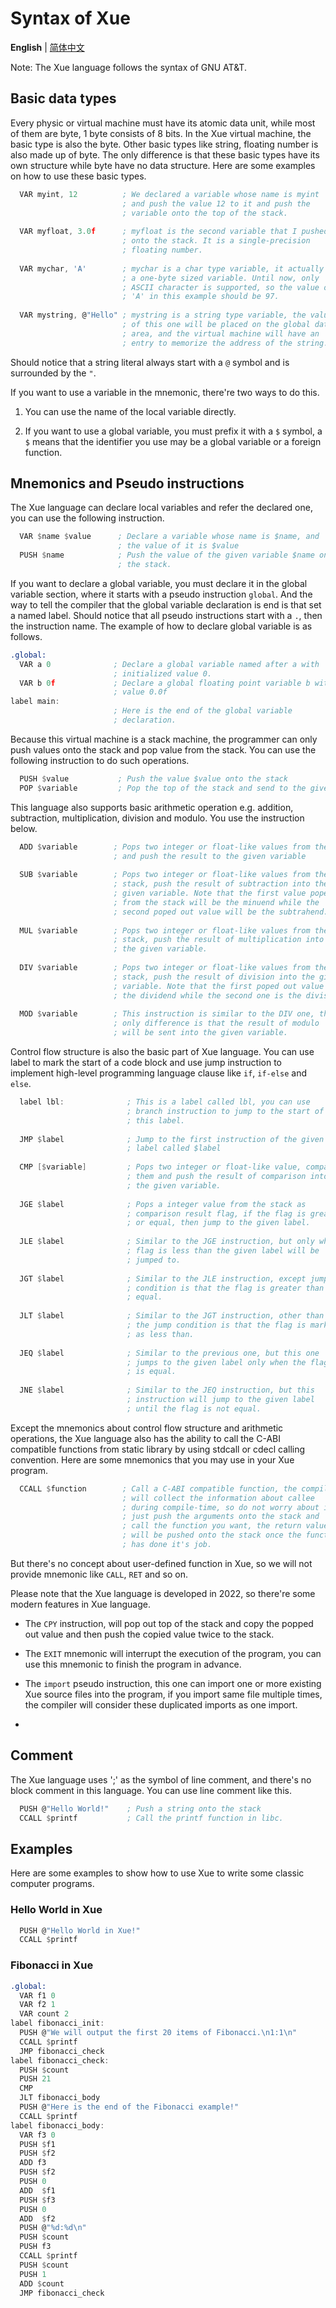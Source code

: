 # Syntax of Xue

**English** | [简体中文](./syntax.CN.md)

Note: The Xue language follows the syntax of GNU AT&T.

## Basic data types

Every physic or virtual machine must have its atomic data unit, while most of them are byte, 1 byte consists of 8 bits. In the Xue virtual machine, the basic type is also the byte. Other basic types like string, floating number is also made up of byte. The only difference is that these basic types have its own structure while byte have no data structure. Here are some examples on how to use these basic types.

```nasm
  VAR myint, 12          ; We declared a variable whose name is myint
                         ; and push the value 12 to it and push the
                         ; variable onto the top of the stack.
  
  VAR myfloat, 3.0f      ; myfloat is the second variable that I pushed
                         ; onto the stack. It is a single-precision
                         ; floating number.
  
  VAR mychar, 'A'        ; mychar is a char type variable, it actually is
                         ; a one-byte sized variable. Until now, only
                         ; ASCII character is supported, so the value of
                         ; 'A' in this example should be 97.
  
  VAR mystring, @"Hello" ; mystring is a string type variable, the value
                         ; of this one will be placed on the global data
                         ; area, and the virtual machine will have an
                         ; entry to memorize the address of the string.
```

Should notice that a string literal always start with a `@` symbol and is surrounded by the `"`.

If you want to use a variable in the mnemonic, there're two ways to do this.

1. You can use the name of the local variable directly.

2. If you want to use a global variable, you must prefix it with a `$` symbol, a `$` means that the identifier you use may be a global variable or a foreign function.

## Mnemonics and Pseudo instructions

The Xue language can declare local variables and refer the declared one, you can use the following instruction.

```nasm
  VAR $name $value      ; Declare a variable whose name is $name, and 
                        ; the value of it is $value
  PUSH $name            ; Push the value of the given variable $name onto
                        ; the stack.
```

If you want to declare a global variable, you must declare it in the global variable section, where it starts with a pseudo instruction `global`. And the way to tell the compiler that the global variable declaration is end is that set a named label. Should notice that all pseudo instructions start with a `.`, then the instruction name. The example of how to declare global variable is as follows.

```nasm
.global:
  VAR a 0              ; Declare a global variable named after a with
                       ; initialized value 0.
  VAR b 0f             ; Declare a global floating point variable b with
                       ; value 0.0f
label main:
                       ; Here is the end of the global variable
                       ; declaration.
```

Because this virtual machine is a stack machine, the programmer can only push values onto the stack and pop value from the stack. You can use the following instruction to do such operations.

```nasm
  PUSH $value           ; Push the value $value onto the stack
  POP $variable         ; Pop the top of the stack and send to the given variable
```

This language also supports basic arithmetic operation e.g. addition, subtraction, multiplication, division and modulo. You use the instruction below.

```nasm
  ADD $variable        ; Pops two integer or float-like values from the stack
                       ; and push the result to the given variable
  
  SUB $variable        ; Pops two integer or float-like values from the
                       ; stack, push the result of subtraction into the
                       ; given variable. Note that the first value poped
                       ; from the stack will be the minuend while the
                       ; second poped out value will be the subtrahend.
  
  MUL $variable        ; Pops two integer or float-like values from the
                       ; stack, push the result of multiplication into
                       ; the given variable.
  
  DIV $variable        ; Pops two integer or float-like values from the
                       ; stack, push the result of division into the given
                       ; variable. Note that the first poped out value is
                       ; the dividend while the second one is the divisor.
  
  MOD $variable        ; This instruction is similar to the DIV one, the
                       ; only difference is that the result of modulo
                       ; will be sent into the given variable.
```

Control flow structure is also the basic part of Xue language. You can use label to mark the start of a code block and use jump instruction to implement high-level programming language clause like `if`, `if-else` and `else`.

```nasm
  label lbl:              ; This is a label called lbl, you can use
                          ; branch instruction to jump to the start of
                          ; this label.
  
  JMP $label              ; Jump to the first instruction of the given
                          ; label called $label
  
  CMP [$variable]         ; Pops two integer or float-like value, compare
                          ; them and push the result of comparison into
                          ; the given variable.
  
  JGE $label              ; Pops a integer value from the stack as
                          ; comparison result flag, if the flag is greater
                          ; or equal, then jump to the given label.
  
  JLE $label              ; Similar to the JGE instruction, but only when
                          ; flag is less than the given label will be
                          ; jumped to.
  
  JGT $label              ; Similar to the JLE instruction, except jump
                          ; condition is that the flag is greater than or
                          ; equal.
  
  JLT $label              ; Similar to the JGT instruction, other than
                          ; the jump condition is that the flag is marked
                          ; as less than.
  
  JEQ $label              ; Similar to the previous one, but this one
                          ; jumps to the given label only when the flag
                          ; is equal.
  
  JNE $label              ; Similar to the JEQ instruction, but this
                          ; instruction will jump to the given label
                          ; until the flag is not equal.
```

Except the mnemonics about control flow structure and arithmetic operations, the Xue language also has the ability to call the C-ABI compatible functions from static library by using stdcall or cdecl calling convention. Here are some mnemonics that you may use in your Xue program.

```nasm
  CCALL $function        ; Call a C-ABI compatible function, the compiler
                         ; will collect the information about callee
                         ; during compile-time, so do not worry about it,
                         ; just push the arguments onto the stack and
                         ; call the function you want, the return value
                         ; will be pushed onto the stack once the function
                         ; has done it's job.
```

But there's no concept about user-defined function in Xue, so we will not provide mnemonic like `CALL`, `RET` and so on.

Please note that the Xue language is developed in 2022, so there're  some modern features in Xue language.

- The `CPY` instruction, will pop out top of the stack and copy the popped out value and then push the copied value twice to the stack.

- The `EXIT` mnemonic will interrupt the execution of the program, you can use this mnemonic to finish the program in advance.

- The `import` pseudo instruction, this one can import one or more existing Xue source files into the  program, if you import same file multiple times, the compiler will consider these duplicated imports as one import.

- 

## Comment

The Xue language uses ';' as the symbol of line comment, and there's no block comment in this language. You can use line comment like this.

```nasm
  PUSH @"Hello World!"    ; Push a string onto the stack
  CCALL $printf           ; Call the printf function in libc.
```

## Examples

Here are some examples to show how to use Xue to write some classic computer programs.

### Hello World in Xue

```nasm
  PUSH @"Hello World in Xue!"
  CCALL $printf
```

### Fibonacci in Xue

```nasm
.global:
  VAR f1 0
  VAR f2 1
  VAR count 2
label fibonacci_init:
  PUSH @"We will output the first 20 items of Fibonacci.\n1:1\n"
  CCALL $printf
  JMP fibonacci_check
label fibonacci_check:
  PUSH $count
  PUSH 21
  CMP
  JLT fibonacci_body
  PUSH @"Here is the end of the Fibonacci example!"
  CCALL $printf  
label fibonacci_body:
  VAR f3 0
  PUSH $f1
  PUSH $f2
  ADD f3
  PUSH $f2
  PUSH 0
  ADD  $f1
  PUSH $f3
  PUSH 0
  ADD  $f2  
  PUSH @"%d:%d\n"
  PUSH $count
  PUSH f3
  CCALL $printf
  PUSH $count
  PUSH 1
  ADD $count
  JMP fibonacci_check
```
